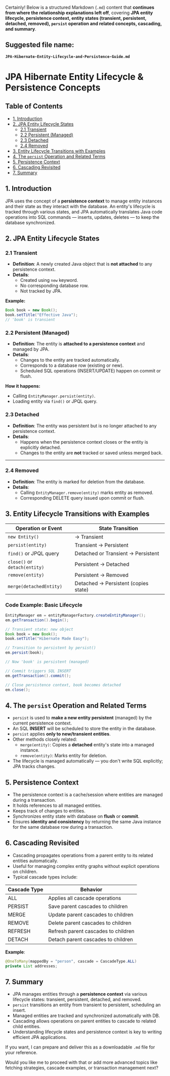 Certainly! Below is a structured Markdown (`.md`) content that **continues from where the relationship explanations left off**, covering **JPA entity lifecycle, persistence context, entity states (transient, persistent, detached, removed), `persist` operation and related concepts, cascading, and summary**.

## Suggested file name:
**`JPA-Hibernate-Entity-Lifecycle-and-Persistence-Guide.md`**

# JPA Hibernate Entity Lifecycle & Persistence Concepts

## Table of Contents

- [1. Introduction](#1-introduction)
- [2. JPA Entity Lifecycle States](#2-jpa-entity-lifecycle-states)
    - [2.1 Transient](#21-transient)
    - [2.2 Persistent (Managed)](#22-persistent-managed)
    - [2.3 Detached](#23-detached)
    - [2.4 Removed](#24-removed)
- [3. Entity Lifecycle Transitions with Examples](#3-entity-lifecycle-transitions-with-examples)
- [4. The `persist` Operation and Related Terms](#4-the-persist-operation-and-related-terms)
- [5. Persistence Context](#5-persistence-context)
- [6. Cascading Revisited](#6-cascading-revisited)
- [7. Summary](#7-summary)

## 1. Introduction

JPA uses the concept of a **persistence context** to manage entity instances and their state as they interact with the database. An entity's lifecycle is tracked through various states, and JPA automatically translates Java code operations into SQL commands — inserts, updates, deletes — to keep the database synchronized.

## 2. JPA Entity Lifecycle States

### 2.1 Transient

- **Definition**: A newly created Java object that is **not attached** to any persistence context.
- **Details**:
    - Created using `new` keyword.
    - No corresponding database row.
    - Not tracked by JPA.

**Example:**

```java
Book book = new Book();
book.setTitle("Effective Java");
// 'book' is transient
```

### 2.2 Persistent (Managed)

- **Definition**: The entity is **attached to a persistence context** and managed by JPA.
- **Details**:
    - Changes to the entity are tracked automatically.
    - Corresponds to a database row (existing or new).
    - Scheduled SQL operations (INSERT/UPDATE) happen on commit or flush.

**How it happens:**

- Calling `EntityManager.persist(entity)`.
- Loading entity via `find()` or JPQL query.

### 2.3 Detached

- **Definition**: The entity was persistent but is no longer attached to any persistence context.
- **Details**:
    - Happens when the persistence context closes or the entity is explicitly detached.
    - Changes to the entity are **not** tracked or saved unless merged back.

---

### 2.4 Removed

- **Definition**: The entity is marked for deletion from the database.
- **Details**:
    - Calling `EntityManager.remove(entity)` marks entity as removed.
    - Corresponding DELETE query issued upon commit or flush.

## 3. Entity Lifecycle Transitions with Examples

| Operation or Event                   | State Transition                         |
|------------------------------------|-----------------------------------------|
| `new Entity()`                     | → Transient                             |
| `persist(entity)`                   | Transient → Persistent                  |
| `find()` or JPQL query              | Detached or Transient → Persistent      |
| `close()` or `detach(entity)`       | Persistent → Detached                   |
| `remove(entity)`                   | Persistent → Removed                    |
| `merge(detachedEntity)`             | Detached → Persistent (copies state)   |

### Code Example: Basic Lifecycle

```java
EntityManager em = entityManagerFactory.createEntityManager();
em.getTransaction().begin();

// Transient state: new object
Book book = new Book();
book.setTitle("Hibernate Made Easy");

// Transition to persistent by persist()
em.persist(book);

// Now 'book' is persistent (managed)

// Commit triggers SQL INSERT
em.getTransaction().commit();

// Close persistence context, book becomes detached
em.close();
```

## 4. The `persist` Operation and Related Terms

- `persist` is used to **make a new entity persistent** (managed) by the current persistence context.
- An SQL **INSERT** will be scheduled to store the entity in the database.
- `persist` applies **only to new/transient entities**.
- Other methods closely related:
    - `merge(entity)`: Copies a **detached** entity's state into a managed instance.
    - `remove(entity)`: Marks entity for deletion.
- The lifecycle is managed automatically — you don't write SQL explicitly; JPA tracks changes.

## 5. Persistence Context

- The persistence context is a cache/session where entities are managed during a transaction.
- It holds references to all managed entities.
- Keeps track of changes to entities.
- Synchronizes entity state with database on **flush** or **commit**.
- Ensures **identity and consistency** by returning the same Java instance for the same database row during a transaction.

## 6. Cascading Revisited

- Cascading propagates operations from a parent entity to its related entities automatically.
- Useful for managing complex entity graphs without explicit operations on children.
- Typical cascade types include:

| Cascade Type   | Behavior                                                                        |
|----------------|---------------------------------------------------------------------------------|
| ALL            | Applies all cascade operations                                                 |
| PERSIST        | Save parent cascades to children                                               |
| MERGE          | Update parent cascades to children                                             |
| REMOVE         | Delete parent cascades to children                                             |
| REFRESH        | Refresh parent cascades to children                                            |
| DETACH         | Detach parent cascades to children                                            |

**Example**:

```java
@OneToMany(mappedBy = "person", cascade = CascadeType.ALL)
private List addresses;
```

## 7. Summary

- JPA manages entities through a **persistence context** via various lifecycle states: transient, persistent, detached, and removed.
- `persist` transitions an entity from transient to persistent, scheduling an insert.
- Managed entities are tracked and synchronized automatically with DB.
- Cascading allows operations on parent entities to cascade to related child entities.
- Understanding lifecycle states and persistence context is key to writing efficient JPA applications.

If you want, I can prepare and deliver this as a downloadable `.md` file for your reference.

Would you like me to proceed with that or add more advanced topics like fetching strategies, cascade examples, or transaction management next?